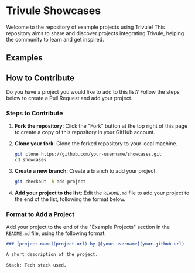 # Trivule Showcases

Welcome to the repository of example projects using Trivule! This repository aims to share and discover projects integrating Trivule, helping the community to learn and get inspired.

## Examples

## How to Contribute

Do you have a project you would like to add to this list? Follow the steps below to create a Pull Request and add your project.

### Steps to Contribute

1. **Fork the repository**: Click the "Fork" button at the top right of this page to create a copy of this repository in your GitHub account.

2. **Clone your fork**: Clone the forked repository to your local machine.
    ```sh
    git clone https://github.com/your-username/showcases.git
    cd showcases
    ```

3. **Create a new branch**: Create a branch to add your project.
    ```sh
    git checkout -b add-project
    ```

4. **Add your project to the list**: Edit the `README.md` file to add your project to the end of the list, following the format below.

### Format to Add a Project

Add your project to the end of the "Example Projects" section in the `README.md` file, using the following format:

```markdown
### [project-name](project-url) by @[your-username](your-github-url)

A short description of the project.

Stack: Tech stack used.
```
